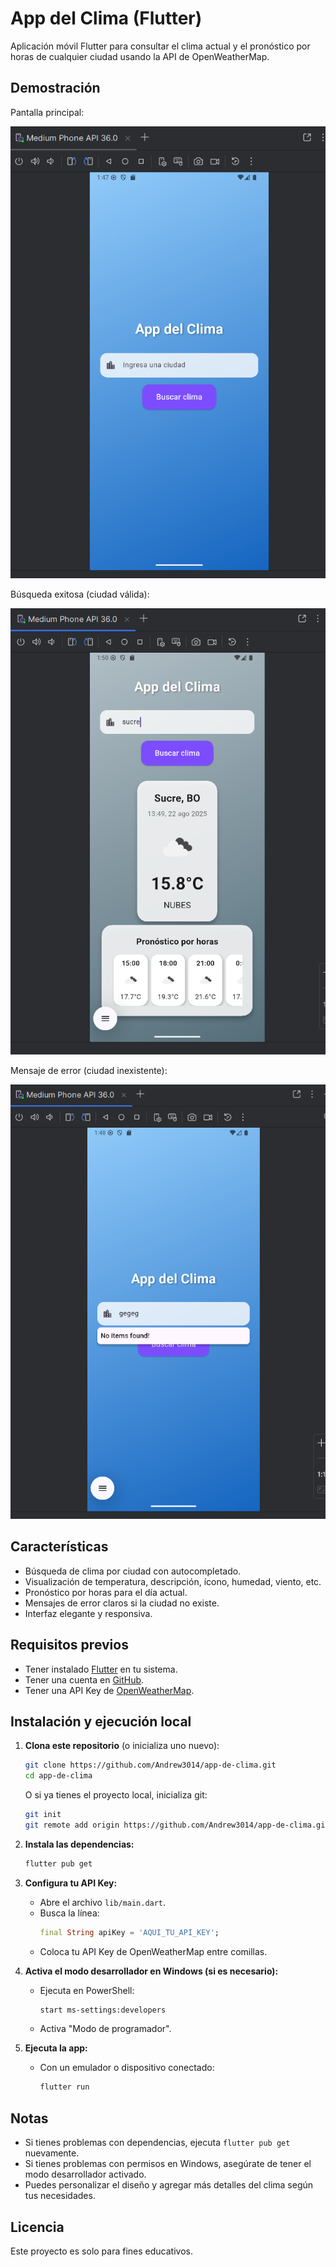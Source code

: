 # App del Clima (Flutter)

Aplicación móvil Flutter para consultar el clima actual y el pronóstico por horas de cualquier ciudad usando la API de OpenWeatherMap.

## Demostración

Pantalla principal:

![Pantalla principal](screenshots/home.png)

Búsqueda exitosa (ciudad válida):

![Clima ciudad válida](screenshots/ciudad_valida.png)

Mensaje de error (ciudad inexistente):

![Ciudad inexistente](screenshots/ciudad_inexistente.png)


## Características
- Búsqueda de clima por ciudad con autocompletado.
- Visualización de temperatura, descripción, ícono, humedad, viento, etc.
- Pronóstico por horas para el día actual.
- Mensajes de error claros si la ciudad no existe.
- Interfaz elegante y responsiva.

## Requisitos previos
- Tener instalado [Flutter](https://docs.flutter.dev/get-started/install) en tu sistema.
- Tener una cuenta en [GitHub](https://github.com/).
- Tener una API Key de [OpenWeatherMap](https://openweathermap.org/api).

## Instalación y ejecución local

1. **Clona este repositorio** (o inicializa uno nuevo):
   ```sh
   git clone https://github.com/Andrew3014/app-de-clima.git
   cd app-de-clima
   ```
   O si ya tienes el proyecto local, inicializa git:
   ```sh
   git init
   git remote add origin https://github.com/Andrew3014/app-de-clima.git
   ```

2. **Instala las dependencias:**
   ```sh
   flutter pub get
   ```

3. **Configura tu API Key:**
   - Abre el archivo `lib/main.dart`.
   - Busca la línea:
     ```dart
     final String apiKey = 'AQUI_TU_API_KEY';
     ```
   - Coloca tu API Key de OpenWeatherMap entre comillas.

4. **Activa el modo desarrollador en Windows (si es necesario):**
   - Ejecuta en PowerShell:
     ```sh
     start ms-settings:developers
     ```
   - Activa "Modo de programador".

5. **Ejecuta la app:**
   - Con un emulador o dispositivo conectado:
     ```sh
     flutter run
     ```

## Notas
- Si tienes problemas con dependencias, ejecuta `flutter pub get` nuevamente.
- Si tienes problemas con permisos en Windows, asegúrate de tener el modo desarrollador activado.
- Puedes personalizar el diseño y agregar más detalles del clima según tus necesidades.

## Licencia
Este proyecto es solo para fines educativos.
